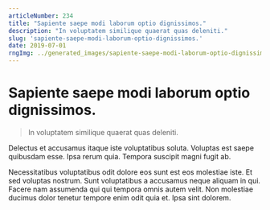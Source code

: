 ```yaml
---
articleNumber: 234
title: "Sapiente saepe modi laborum optio dignissimos."
description: "In voluptatem similique quaerat quas deleniti."
slug: 'sapiente-saepe-modi-laborum-optio-dignissimos.'
date: 2019-07-01
rngImg: ../generated_images/sapiente-saepe-modi-laborum-optio-dignissimos..jpg
---
```


# Sapiente saepe modi laborum optio dignissimos.

> In voluptatem similique quaerat quas deleniti.

Delectus et accusamus itaque iste voluptatibus soluta. Voluptas est saepe quibusdam esse. Ipsa rerum quia. Tempora suscipit magni fugit ab.
 Necessitatibus voluptatibus odit dolore eos sunt est eos molestiae iste. Et sed voluptas nostrum. Sunt voluptatibus a accusamus neque aliquam in qui. Facere nam assumenda qui qui tempora omnis autem velit. Non molestiae ducimus dolor tenetur tempore enim odit quia et. Ipsa sint dolorem.

